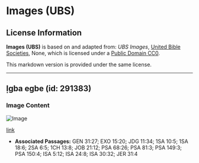 # Images (UBS)

## License Information

**Images (UBS)** is based on and adapted from: _UBS Images_, [United Bible Societies](https://unitedbiblesocieties.org/), None, which is licensed under a [Public Domain CC0](https://creativecommons.org/public-domain/cc0/).

This markdown version is provided under the same license.



--------------------------------

## Ịgba egbe (id: 291383)

### Image Content

![Image](https://cdn.aquifer.bible/aquifer-content/resources/Media/WEB-0516_drum.jpg)

[link](https://cdn.aquifer.bible/aquifer-content/resources/Media/WEB-0516_drum.jpg)

* **Associated Passages:** GEN 31:27; EXO 15:20; JDG 11:34; 1SA 10:5; 1SA 18:6; 2SA 6:5; 1CH 13:8; JOB 21:12; PSA 68:26; PSA 81:3; PSA 149:3; PSA 150:4; ISA 5:12; ISA 24:8; ISA 30:32; JER 31:4

